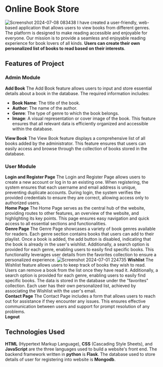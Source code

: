 # Online Book Store
![Screenshot 2024-07-08 083438](https://github.com/GayathriSwethaDara/dvgs-OBS/assets/117058818/a0371d3b-e10d-40f5-b084-48b45dc79b25)
I have created a user-friendly, web-based application that allows users to view books from different genres. The platform is designed to make reading accessible and enjoyable for everyone. Our mission is to provide a seamless and enjoyable reading experience for book lovers of all kinds. **Users can create their own personalized list of books to read based on their interests**.
## Features of Project
### Admin Module
**Add Book** The Add Book feature allows users to input and store essential details about a book in the database. The required information includes:
* **Book Name**: The title of the book.
* **Author**: The name of the author.
* **Genre**: The type of genre to which the book belongs.
* **Image**: A visual representation or cover image of the book.
This feature ensures that all relevant data is efficiently organized and accessible within the database.<br />

**View Book** The View Book feature displays a comprehensive list of all books added by the administrator. This feature ensures that users can easily access and browse through the collection of books stored in the database.<br /> 
### User Module
**Login and Register Page** The Login and Register Page allows users to create a new account or log in to an existing one. When registering, the system ensures that each username and email address is unique, preventing duplicate accounts. During login, the system verifies the provided credentials to ensure they are correct, allowing access only to authorized users.<br />
**Home Page** The Home Page serves as the central hub of the website, providing routes to other features, an overview of the website, and highlighting its key points. This page ensures easy navigation and quick access to all essential sections and functionalities.<br />
**Genre Page** The Genre Page showcases a variety of book genres available for readers. Each genre section contains books that users can add to their playlist. Once a book is added, the add button is disabled, indicating that the book is already in the user's wishlist. Additionally, a search option is provided for each genre, enabling users to easily find specific books. This functionality leverages user details from the favorites collection to ensure a personalized experience.
![Screenshot 2024-07-01 224735](https://github.com/GayathriSwethaDara/dvgs-OBS/assets/117058818/a1734828-ca38-4877-8429-e18e425420d4)
**Wishlist** The Wishlist feature allows users to keep track of books they wish to read. Users can remove a book from the list once they have read it. Additionally, a search option is provided for each genre, enabling users to easily find specific books. The data is stored in the database under the "favorites" collection. Each user has their own personalized list, achieved by associating the Wishlist with the user's email.<br />
**Contact Page** The Contact Page includes a form that allows users to reach out for assistance if they encounter any issues. This ensures effective communication between users and support for prompt resolution of any problems.<br />
**Logout**
## Technologies Used
**HTML** (Hypertext Markup Language), **CSS** (Cascading Style Sheets), and **JavaScript** are the three languages used to build a website's front end. The backend framework written in **python** is **Flask**. The database used to store details of user for registering into website is **Mongodb**.
